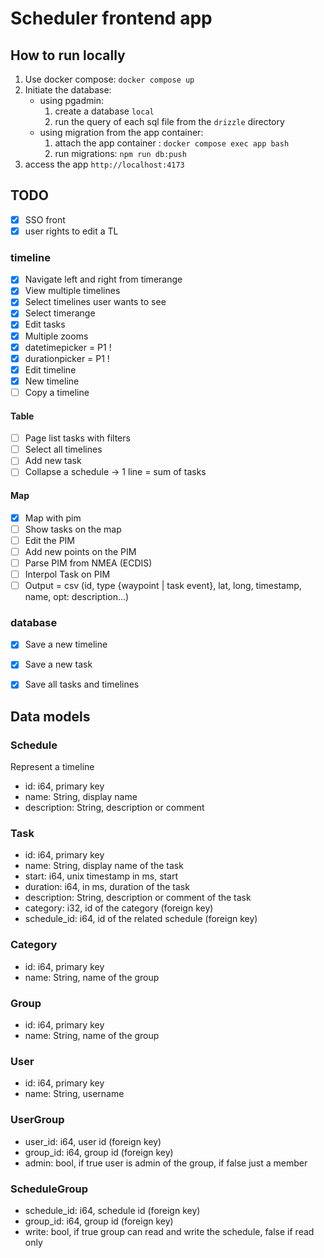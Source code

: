 # Scheduler frontend app

## How to run locally
1. Use docker compose: `docker compose up`
2. Initiate the database:
    - using pgadmin:
        1. create a database `local`
        2. run the query of each sql file from the `drizzle` directory
    - using migration from the app container:
        1. attach the app container : `docker compose exec app bash`
        2. run migrations: `npm run db:push`
3. access the app `http://localhost:4173`


## TODO

- [x] SSO front
- [x] user rights to edit a TL

### timeline
- [x] Navigate left and right from timerange
- [x] View multiple timelines
- [x] Select timelines user wants to see
- [x] Select timerange
- [x] Edit tasks
- [x] Multiple zooms
- [x] datetimepicker = P1 !
- [x] durationpicker = P1 !
- [x] Edit timeline
- [x] New timeline
- [ ] Copy a timeline
#### Table
- [ ] Page list tasks with filters
- [ ] Select all timelines
- [ ] Add new task
- [ ] Collapse a schedule -> 1 line = sum of tasks
#### Map
- [x] Map with pim
- [ ] Show tasks on the map
- [ ] Edit the PIM
- [ ] Add new points on the PIM
- [ ] Parse PIM from NMEA (ECDIS)
- [ ] Interpol Task on PIM
- [ ] Output = csv (id, type {waypoint | task event}, lat, long, timestamp, name, opt: description...)

### database
- [x] Save a new timeline
- [x] Save a new task
- [x] Save all tasks and timelines


## Data models

### Schedule
Represent a timeline
- id: i64, primary key
- name: String, display name
- description: String, description or comment

### Task
- id: i64, primary key
- name: String, display name of the task
- start: i64, unix timestamp in ms, start 
- duration: i64, in ms, duration of the task
- description: String, description or comment of the task
- category: i32, id of the category (foreign key)
- schedule_id: i64, id of the related schedule (foreign key)

### Category
- id: i64, primary key
- name: String, name of the group

### Group
- id: i64, primary key
- name: String, name of the group

### User
- id: i64, primary key
- name: String, username

### UserGroup
- user_id: i64, user id (foreign key)
- group_id: i64, group id (foreign key)
- admin: bool, if true user is admin of the group, if false just a member

### ScheduleGroup
- schedule_id: i64, schedule id (foreign key)
- group_id: i64, group id (foreign key)
- write: bool, if true group can read and write the schedule, false if read only

